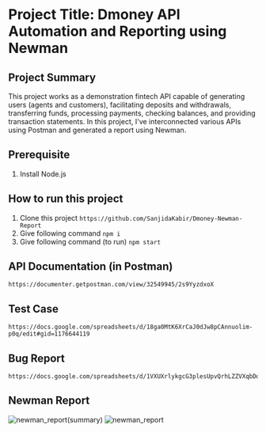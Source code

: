 # Project Title: Dmoney API Automation and Reporting using Newman

## Project Summary
This project works as a demonstration fintech API capable of generating users (agents and customers), facilitating deposits and withdrawals, transferring funds, processing payments, checking balances, and providing transaction statements. In this project, I've interconnected various APIs using Postman and generated a report using Newman.

## Prerequisite
   1. Install Node.js

## How to run this project
   1. Clone this project ``` https://github.com/SanjidaKabir/Dmoney-Newman-Report ```
   2. Give following command ``` npm i ```   
   3. Give following command (to run) ``` npm start ```

## API Documentation (in Postman)
    https://documenter.getpostman.com/view/32549945/2s9YyzdxoX 

## Test Case
    https://docs.google.com/spreadsheets/d/18ga0MtK6XrCaJ0dJw8pCAnnuolim-p0q/edit#gid=1176644119

## Bug Report
    https://docs.google.com/spreadsheets/d/1VXUXrlykgcG3plesUpvQrhLZZVXqbDq3/edit#gid=1095523171

## Newman Report
![newman_report(summary)](https://github.com/SanjidaKabir/Dmoney-Newman-Report/assets/64293131/9f602d87-c23d-4cc5-aca8-b121c0f2217e)
![newman_report](https://github.com/SanjidaKabir/Dmoney-Newman-Report/assets/64293131/994010e3-92e7-460d-87e4-aed70aab1e70)



